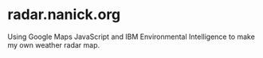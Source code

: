 # radar.nanick.org
Using Google Maps JavaScript and IBM Environmental Intelligence to make my own weather radar map.
